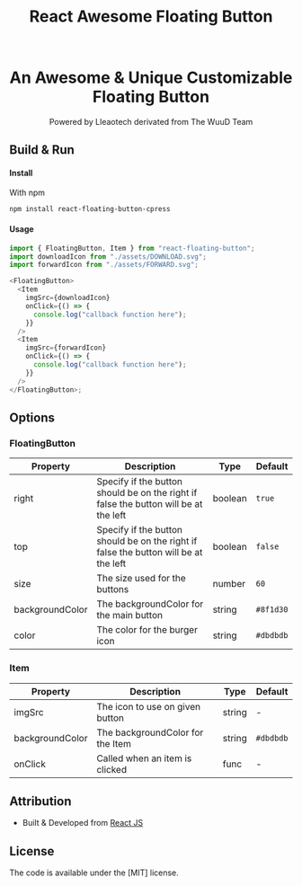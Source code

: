 <h1 align="center">React Awesome Floating Button</h1>


<br>


### <h1 align="center">An Awesome & Unique Customizable Floating Button</h1>

<p align="center">
    Powered by Lleaotech derivated from The WuuD Team
</p>

## Build & Run



#### Install

With npm

```bsh
npm install react-floating-button-cpress
```


#### Usage

```javascript
import { FloatingButton, Item } from "react-floating-button";
import downloadIcon from "./assets/DOWNLOAD.svg";
import forwardIcon from "./assets/FORWARD.svg";

<FloatingButton>
  <Item
    imgSrc={downloadIcon}
    onClick={() => {
      console.log("callback function here");
    }}
  />
  <Item
    imgSrc={forwardIcon}
    onClick={() => {
      console.log("callback function here");
    }}
  />
</FloatingButton>;
```

## Options

### FloatingButton

| Property        | Description                                                                          | Type    | Default   |
| --------------- | ------------------------------------------------------------------------------------ | ------- | --------- |
| right           | Specify if the button should be on the right if false the button will be at the left | boolean | `true`    |
| top             | Specify if the button should be on the right if false the button will be at the left | boolean | `false`   |
| size            | The size used for the buttons                                                        | number  | `60`      |
| backgroundColor | The backgroundColor for the main button                                              | string  | `#8f1d30` |
| color           | The color for the burger icon                                                        | string  | `#dbdbdb` |

### Item

| Property        | Description                      | Type   | Default   |
| --------------- | -------------------------------- | ------ | --------- |
| imgSrc          | The icon to use on given button  | string | -         |
| backgroundColor | The backgroundColor for the Item | string | `#dbdbdb` |
| onClick         | Called when an item is clicked   | func   | -         |

## Attribution


- Built & Developed from [React JS](https://reactjs.org/)


## License

The code is available under the [MIT] license.



